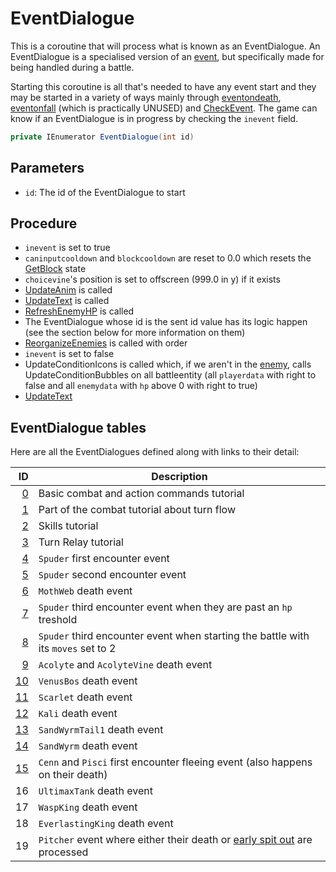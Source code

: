 # EventDialogue
This is a coroutine that will process what is known as an EventDialogue. An EventDialogue is a specialised version of an [event](../../Enums%20and%20IDs/Events.md), but specifically made for being handled during a battle. 

Starting this coroutine is all that's needed to have any event start and they may be started in a variety of ways mainly through [eventondeath](../Actors%20states/Enemy%20features.md#eventondeath), [eventonfall](../Actors%20states/Enemy%20features.md#eventonfall) (which is practically UNUSED) and [CheckEvent](Update%20flows/Controlled%20flow.md#checkevent). The game can know if an EventDialogue is in progress by checking the `inevent` field.

```cs
private IEnumerator EventDialogue(int id)
```

## Parameters

- `id`: The id of the EventDialogue to start

## Procedure

- `inevent` is set to true
- `caninputcooldown` and `blockcooldown` are reset to 0.0 which resets the [GetBlock](GetBlock.md) state
- `choicevine`'s position is set to offscreen (999.0 in y) if it exists
- [UpdateAnim](../Visual%20rendering/UpdateAnim.md) is called
- [UpdateText](../Visual%20rendering/UpdateText.md) is called
- [RefreshEnemyHP](../Visual%20rendering/RefreshEnemyHP.md) is called
- The EventDialogue whose id is the sent id value has its logic happen (see the section below for more information on them)
- [ReorganizeEnemies](../../Actors%20states/Enemy%20party%20members/ReorganizeEnemies.md) is called with order
- `inevent` is set to false
- UpdateConditionIcons is called which, if we aren't in the [enemy](Main%20turn%20life%20cycle.md#enemy-phase), calls UpdateConditionBubbles on all battleentity (all `playerdata` with right to false and all `enemydata` with `hp` above 0 with right to true)
- [UpdateText](../Visual%20rendering/UpdateText.md)

## EventDialogue tables
Here are all the EventDialogues defined along with links to their detail:

|ID|Description|
|-:|-----------|
|[0](Combat%20tutorials.md#eventdialogue-0)|Basic combat and action commands tutorial|
|[1](Combat%20tutorials.md#eventdialogue-1)|Part of the combat tutorial about turn flow|
|[2](Combat%20tutorials.md#eventdialogue-2)|Skills tutorial|
|[3](Combat%20tutorials.md#eventdialogue-3)|Turn Relay tutorial|
|[4](EventDialogues/Spuder.md#eventdialogue-4)|`Spuder` first encounter event|
|[5](EventDialogues/Spuder.md#eventdialogue-5)|`Spuder` second encounter event|
|[6](EventDialogues/Spuder.md#eventdialogue-6)|`MothWeb` death event|
|[7](EventDialogues/Spuder.md#eventdialogue-7)|`Spuder` third encounter event when they are past an `hp` treshold|
|[8](EventDialogues/Spuder.md#eventdialogue-8)|`Spuder` third encounter event when starting the battle with its `moves` set to 2|
|[9](EventDialogues/Acolyte.md)|`Acolyte` and `AcolyteVine` death event|
|[10](EventDialogues/VenusBoss.md)|`VenusBos` death event|
|[11](EventDialogues/Scarlet.md)|`Scarlet` death event|
|[12](../Enemy%20actions/Enemies/Kali.md)|`Kali` death event|
|[13](EventDialogues/SandWyrm%20and%20SandWyrmTail.md#eventdialogue-13)|`SandWyrmTail1` death event|
|[14](EventDialogues/SandWyrm%20and%20SandWyrmTail.md#eventdialogue-14)|`SandWyrm` death event|
|[15](EventDialogues/Cenn%20and%20Pisci.md)|`Cenn` and `Pisci` first encounter fleeing event (also happens on their death)|
|16|`UltimaxTank` death event|
|17|`WaspKing` death event|
|18|`EverlastingKing` death event|
|19|`Pitcher` event where either their death or [early spit out](../Actors%20states/BattleCondition/Eaten.md#spitout) are processed|
